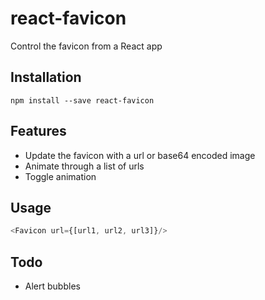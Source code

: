 # react-favicon

Control the favicon from a React app

## Installation

```
npm install --save react-favicon
```

## Features

* Update the favicon with a url or base64 encoded image
* Animate through a list of urls
* Toggle animation

## Usage
```javascript
<Favicon url={[url1, url2, url3]}/>
```

## Todo
* Alert bubbles
